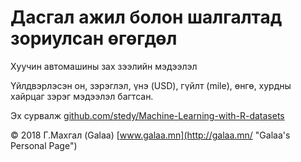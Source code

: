 # Дасгал ажил болон шалгалтад зориулсан өгөгдөл

Хуучин автомашины зах зээлийн мэдээлэл

Үйлдвэрлэсэн он, зэрэглэл, үнэ (USD), гүйлт (mile), өнгө, хурдны хайрцаг зэрэг мэдээлэл багтсан.

Эх сурвалж [github.com/stedy/Machine-Learning-with-R-datasets](https://github.com/stedy/Machine-Learning-with-R-datasets/blob/master/usedcars.csv)

© 2018 Г.Махгал (Galaa) [www.galaa.mn](http://galaa.mn/ "Galaa's Personal Page")
